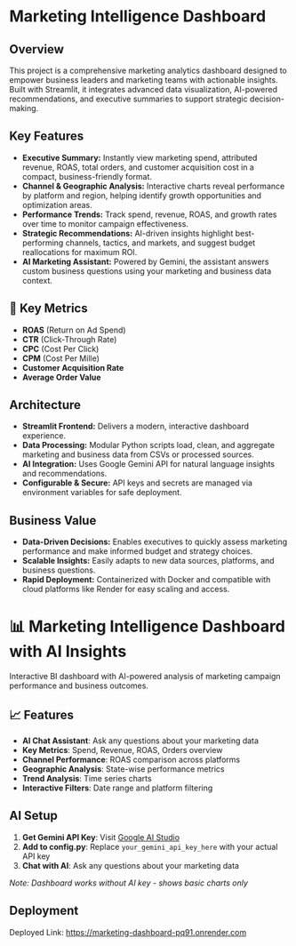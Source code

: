 # Marketing Intelligence Dashboard

## Overview

This project is a comprehensive marketing analytics dashboard designed to empower business leaders and marketing teams with actionable insights. Built with Streamlit, it integrates advanced data visualization, AI-powered recommendations, and executive summaries to support strategic decision-making.

## Key Features

- **Executive Summary:** Instantly view marketing spend, attributed revenue, ROAS, total orders, and customer acquisition cost in a compact, business-friendly format.
- **Channel & Geographic Analysis:** Interactive charts reveal performance by platform and region, helping identify growth opportunities and optimization areas.
- **Performance Trends:** Track spend, revenue, ROAS, and growth rates over time to monitor campaign effectiveness.
- **Strategic Recommendations:** AI-driven insights highlight best-performing channels, tactics, and markets, and suggest budget reallocations for maximum ROI.
- **AI Marketing Assistant:** Powered by Gemini, the assistant answers custom business questions using your marketing and business data context.

## 🎯 Key Metrics

- **ROAS** (Return on Ad Spend)
- **CTR** (Click-Through Rate)
- **CPC** (Cost Per Click)
- **CPM** (Cost Per Mille)
- **Customer Acquisition Rate**
- **Average Order Value**


## Architecture

- **Streamlit Frontend:** Delivers a modern, interactive dashboard experience.
- **Data Processing:** Modular Python scripts load, clean, and aggregate marketing and business data from CSVs or processed sources.
- **AI Integration:** Uses Google Gemini API for natural language insights and recommendations.
- **Configurable & Secure:** API keys and secrets are managed via environment variables for safe deployment.

## Business Value

- **Data-Driven Decisions:** Enables executives to quickly assess marketing performance and make informed budget and strategy choices.
- **Scalable Insights:** Easily adapts to new data sources, platforms, and business questions.
- **Rapid Deployment:** Containerized with Docker and compatible with cloud platforms like Render for easy scaling and access.

# 📊 Marketing Intelligence Dashboard with AI Insights

Interactive BI dashboard with AI-powered analysis of marketing campaign performance and business outcomes.

## 📈 Features

- **AI Chat Assistant**: Ask any questions about your marketing data
- **Key Metrics**: Spend, Revenue, ROAS, Orders overview
- **Channel Performance**: ROAS comparison across platforms
- **Geographic Analysis**: State-wise performance metrics
- **Trend Analysis**: Time series charts
- **Interactive Filters**: Date range and platform filtering

## AI Setup

1. **Get Gemini API Key**: Visit [Google AI Studio](https://makersuite.google.com/app/apikey)
2. **Add to config.py**: Replace `your_gemini_api_key_here` with your actual API key
3. **Chat with AI**: Ask any questions about your marketing data

*Note: Dashboard works without AI key - shows basic charts only*

## Deployment
Deployed Link: 
https://marketing-dashboard-pq91.onrender.com